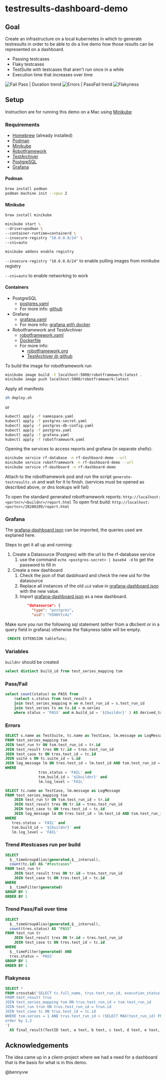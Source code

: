 # testresults-dashboard-demo

## Goal

Create an infrastructure on a local kubernetes in which to generate testresults in order to be able to do a live demo how those results can be represented on a dashboard.

* Passing testcases
* Flaky testcases
* TestSuite with testcases that aren't run once in a while
* Execution time that increases over time

![Fail Pass | Duration trend](./images/failpass-durationtrend.png)
![Errors | PassFail trend](./images/errors-passfailtrend.png)
![Flakyness](./images/flakyness.png)

## Setup

Instruction are for running this demo on a Mac using [Minikube](https://minikube.sigs.k8s.io/docs/)

### Requirements

* [Homebrew](https://brew.sh) (already installed)
* [Podman](https://podman.io)
* [Minikube](https://minikube.sigs.k8s.io/docs/)
* [Robotframework](https://robotframework.org/)
* [TestArchiver](https://github.com/salabs/TestArchiver)
* [PostgreSQL](https://www.postgresql.org)
* [Grafana](https://grafana.com/)

#### Podman

``` bash
brew install podman
podman machine init --cpus 2
```

#### Minikube

``` bash
brew install minikube

minikube start \
--driver=podman \
--container-runtime=containerd \
--insecure-registry "10.0.0.0/24" \
--cni=auto

minikube addons enable registry
```

`--insecure-registry "10.0.0.0/24"` to enable pulling images from minikube registry

`--cni=auto` to enable networking to work

#### Containers

* PostgreSQL
  * [postgres.yaml](/infrastructure/k8s/postgres.yaml)
  * For more info: [github](https://github.com/docker-library/docs/blob/master/postgres/README.md)
* Grafana
  * [grafana.yaml](/infrastructure/k8s/grafana.yaml)
  * For more info: [grafana with docker](https://grafana.com/docs/grafana/latest/setup-grafana/installation/docker/)
* Robotframework and TestArchiver
  * [robotframework.yaml](/infrastructure/k8s/robotframework.yaml)
  * [Dockerfile](/infrastructure/robotframework-container/Dockerfile)
  * For more info:
    * [robotframework.org](https://robotframework.org)
    * [TestArchiver @ github](https://github.com/salabs/TestArchiver)

To build the image for robotframework run

``` bash
minikube image build -t localhost:5000/robotframework:latest .
minikube image push localhost:5000/robotframework:latest
```

Apply all manifests

``` bash
sh deploy.sh
```

or

``` bash
kubectl apply -f namespace.yaml
kubectl apply -f postgres-secret.yaml
kubectl apply -f postgres-db-config.yaml
kubectl apply -f postgres.yaml
kubectl apply -f grafana.yaml
kubectl apply -f robotframework.yaml
```

Opening the services to access reports and grafana (in separate shells):

``` bash
minikube service rf-database -n rf-dashboard-demo --url
minikube service robotframework -n rf-dashboard-demo --url
minikube service rf-dashboard -n rf-dashboard-demo
```

Attach to the robotframework pod and run the script `generate-testresults.sh` and wait for it to finish. (services must be opened as described above, or dns lookups will fail)

To open the standard generated robotframework reports:
`http://localhost:<portnr>/<buildnr>/report.html`
To open first build:
`http://localhost:<portnr>/20280209/report.html`

### Grafana

The [grafana-dashboard.json](/grafana-dashboard.json) can be imported, the queries used are explaned here.

Steps to get it all up and running:

1. Create a Datasource (Postgres) with the url to the rf-database service
    1. use the command `echo <postgres-secret> | base64 -d` to get the password to fill in
1. Create a new dashboard
    1. Check the json of that dasbhoard and check the new uid for the datasource
    1. Replace all instances of the old `uid` value in [grafana-dashboard.json](/grafana-dashboard.json) with the new value.
    1. Import [grafana-dashboard.json](/grafana-dashboard.json) as a new dashboard.

```json
          "datasource": {
            "type": "postgres",
            "uid": "h5H0Ytc4z"
```

Make sure you run the following sql statement (either from a dbclient or in a query field in grafana) otherwise the
flakyness table will be empty.

```sql
 CREATE EXTENSION tablefunc;
```

### Variables

`buildnr` should be created

```sql
select distinct build_id from test_series_mapping tsm
```

### Pass/Fail

```sql
select count(status) as PASS from
    (select s.status from test_result s
    join test_series_mapping m on m.test_run_id = s.test_run_id
    join test_series ts on ts.id = m.series
    where status = 'PASS' and m.build_id = '${buildnr}' ) AS derived_table
```

### Errors

```sql
SELECT s.name as TestSuite, tc.name as TestCase, lm.message as LogMessage
FROM test_series_mapping tsm
JOIN test_run tr ON tsm.test_run_id = tr.id
JOIN test_result tres ON tr.id = tres.test_run_id
JOIN test_case tc ON tres.test_id = tc.id
JOIN suite s ON tc.suite_id = s.id
JOIN log_message lm ON tres.test_id = lm.test_id AND tsm.test_run_id = lm.test_run_id
WHERE
               tres.status = 'FAIL' and
               tsm.build_id = '${buildnr}' and
               lm.log_level = 'FAIL'

SELECT tc.name as TestCase, lm.message as LogMessage
FROM test_series_mapping tsm
    JOIN test_run tr ON tsm.test_run_id = tr.id
    JOIN test_result tres ON tr.id = tres.test_run_id
    JOIN test_case tc ON tres.test_id = tc.id
    JOIN log_message lm ON tres.test_id = lm.test_id AND tsm.test_run_id = lm.test_run_id
WHERE
   tres.status = 'FAIL' and
   tsm.build_id = '${buildnr}' and
   lm.log_level = 'FAIL'
```

### Trend #testcases run per build

```sql
SELECT
  $__timeGroupAlias(generated,$__interval),
  count(tc.id) AS "#testcases"
FROM test_run tr
    JOIN test_result tres ON tr.id = tres.test_run_id
    JOIN test_case tc ON tres.test_id = tc.id
WHERE
  $__timeFilter(generated)
GROUP BY 1
ORDER BY 1
```

### Trend Pass/Fail over time

```sql
SELECT
  $__timeGroupAlias(generated,$__interval),
  count(tres.status) AS "PASS"
FROM test_run tr
    JOIN test_result tres ON tr.id = tres.test_run_id
    JOIN test_case tc ON tres.test_id = tc.id
WHERE
  $__timeFilter(generated) AND
  tres.status = 'PASS'
GROUP BY 1
ORDER BY 1
```

### Flakyness

```sql
SELECT *
FROM crosstab('SELECT tc.full_name, trus.test_run_id, execution_status
FROM test_result trus
JOIN test_series_mapping tsm ON trus.test_run_id = tsm.test_run_id
JOIN test_run trun ON trus.test_run_id = trun.id
JOIN test_case tc ON trus.test_id = tc.id
WHERE tsm.series = 1 AND trus.test_run_id > (SELECT MAX(test_run_id) FROM test_result)-10
order by 1,2
')
  AS final_result(TestID text, a text, b text, c text, d text, e text, f text, g text, h text, i text, j text);
```

## Acknowledgements
The idea came up in a client-project where we had a need for a dashboard that is the basis for what is in this demo.

@bennyvw